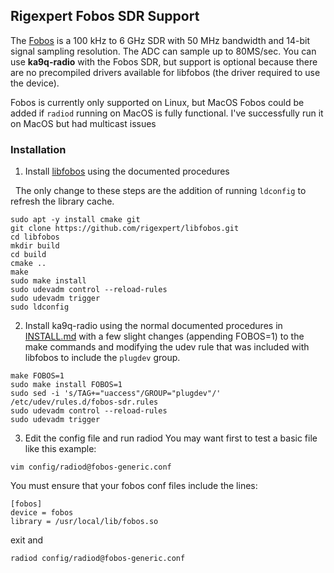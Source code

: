 ## Rigexpert Fobos SDR Support

The [Fobos](https://rigexpert.com/software-defined-radio-sdr/fobos-sdr/) is a 100 kHz to 6 GHz SDR with 50 MHz bandwidth and 14-bit signal sampling resolution. The ADC can sample up to 80MS/sec. You can use **ka9q-radio** with the Fobos SDR, but support is optional because there are no precompiled drivers available for libfobos (the  driver required to use the device).

Fobos is currently only supported on Linux, but MacOS Fobos could be added if `radiod` running on MacOS is fully functional. I've successfully run it on MacOS but had multicast issues



### Installation
1. Install [libfobos](https://github.com/rigexpert/libfobos) using the documented procedures

&nbsp;&nbsp;The only change to these steps are the addition of running `ldconfig` to refresh the library cache.
```
sudo apt -y install cmake git
git clone https://github.com/rigexpert/libfobos.git
cd libfobos
mkdir build
cd build
cmake ..
make
sudo make install
sudo udevadm control --reload-rules
sudo udevadm trigger
sudo ldconfig
```
2. Install ka9q-radio using the normal documented procedures in [INSTALL.md](INSTALL.md) with a few slight changes (appending FOBOS=1) to the make commands and modifying the udev rule that was included with libfobos to include the `plugdev` group.

```
make FOBOS=1
sudo make install FOBOS=1
sudo sed -i 's/TAG+="uaccess"/GROUP="plugdev"/' /etc/udev/rules.d/fobos-sdr.rules
sudo udevadm control --reload-rules
sudo udevadm trigger
```

3. Edit the config file and run radiod
You may want first to test a basic file like this example:
```
vim config/radiod@fobos-generic.conf
```
You must ensure that your fobos conf files include the lines:
```
[fobos]
device = fobos
library = /usr/local/lib/fobos.so
```
exit and
```
radiod config/radiod@fobos-generic.conf 
```
